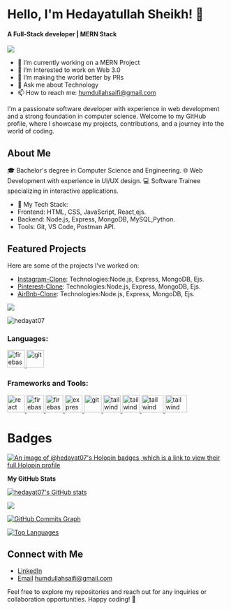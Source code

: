# Hello, I'm Hedayatullah Sheikh! 👋
<h4>A Full-Stack developer | MERN Stack</h4>
 <img src="https://readme-typing-svg.herokuapp.com?lines=MERN+Stack+Developer;&center=true&width=400&height=50"></a>

 - 🔭 I’m currently working on a MERN Project
- 🌱 I’m Interested to work on Web 3.0
- 👯 I’m making the world better by PRs 
- 💬 Ask me about Technology 
- 📫 How to reach me: humdullahsaifi@gmail.com



 I'm a passionate software developer with experience in web development and a strong foundation in computer science. Welcome to my GitHub profile, where I showcase my projects, contributions, and a journey into the world of coding.

## About Me
🎓 Bachelor's degree in Computer Science and Engineering.
🌐 Web Development  with experience in UI/UX design.
💻 Software Trainee specializing in interactive applications.
- 🌟 My Tech Stack:
- Frontend: HTML, CSS, JavaScript, React,ejs.
- Backend: Node.js, Express, MongoDB, MySQL,Python.
- Tools: Git, VS Code, Postman API.
## Featured Projects
Here are some of the projects I've worked on:


- [Instagram-Clone](/): Technologies:Node.js, Express, MongoDB, Ejs.
- [Pinterest-Clone](https://pinterest-clone-uyqo.onrender.com/): Technologies:Node.js, Express, MongoDB, Ejs.
- [AirBnb-Clone](/): Technologies:Node.js, Express, MongoDB, Ejs.




<a href="https://www.github.com/hedayat07" target="_blank" rel="noreferrer"><img
src="https://img.shields.io/github/followers/hedayat07?logo=github&style=for-the-badge&color=0891b2&labelColor=1c1917" /></a>
<p align="left"> <img src="https://komarev.com/ghpvc/?username=hedayat07&label=Profile%20views&color=0e75b6&style=flat" alt="hedayat07" /> </p>


<h3 align="left">Languages:</h3>
<p align="left"> <a href="https://reactjs.org/" target="_blank" rel="noreferrer">  <img src="https://upload.wikimedia.org/wikipedia/commons/thumb/9/99/Unofficial_JavaScript_logo_2.svg/2048px-Unofficial_JavaScript_logo_2.svg.png" alt="firebase" width="40" height="40"/> </a>  <a href="https://git-scm.com/" target="_blank" rel="noreferrer"> <img src="https://cdn-icons-png.flaticon.com/512/226/226777.png" alt="git" width="40" height="40"/> </a>  </p>

<h3 align="left">Frameworks and Tools:</h3>
<p align="left"> <a href="https://reactjs.org/" target="_blank" rel="noreferrer"> <img src="https://upload.wikimedia.org/wikipedia/commons/thumb/a/a7/React-icon.svg/2300px-React-icon.svg.png" alt="react" width="40" height="40"/> </a> <a href="https://firebase.google.com/" target="_blank" rel="noreferrer"> <img src="https://www.tutorialsteacher.com/Content/images/home/mongodb.svg" alt="firebase" width="40" height="40"/> </a> <a href="https://firebase.google.com/" target="_blank" rel="noreferrer"> <img src="https://www.vectorlogo.zone/logos/firebase/firebase-icon.svg" alt="firebase" width="40" height="40"/> </a> <a href="https://flutter.dev" target="_blank" rel="noreferrer"> <img src="https://wsofter.ru/wp-content/uploads/2017/12/node-express.png" alt="express" width="40" height="40"/> </a> <a href="https://git-scm.com/" target="_blank" rel="noreferrer"> <img src="https://img.icons8.com/nolan/512/github.png" alt="git" width="40" height="40"/> </a> <a href="https://tailwindcss.com/" target="_blank" rel="noreferrer"> <img src="https://www.vectorlogo.zone/logos/tailwindcss/tailwindcss-icon.svg" alt="tailwind" width="40" height="40"/> </a> <a href="https://tailwindcss.com/" target="_blank" rel="noreferrer"> <img src="https://seeklogo.com/images/N/nodejs-logo-FBE122E377-seeklogo.com.png" alt="tailwind" width="40" height="40"/> </a> </a> <a href="https://tailwindcss.com/" target="_blank" rel="noreferrer"> <img src="https://seeklogo.com/images/G/google-cloud-logo-ADE788217F-seeklogo.com.png" alt="tailwind" width="50" height="40"/> </a>  <a href="https://tailwindcss.com/" target="_blank" rel="noreferrer"> <img src="https://www.docker.com/wp-content/uploads/2022/03/Moby-logo.png" alt="tailwind" width="50" height="40"/> </a> </p>




# Badges 

[![An image of @hedayat07's Holopin badges, which is a link to view their full Holopin profile](https://holopin.me/hedayat07)](https://holopin.io/@hedayat07)

<b>My GitHub Stats</b>

<a href="http://www.github.com/hedayat07"><img src="https://github-readme-stats.vercel.app/api?username=hedayat07&show_icons=true&hide=&count_private=true&title_color=22c55e&text_color=ffffff&icon_color=0891b2&bg_color=1c1917&hide_border=true&show_icons=true" alt="hedayat07's GitHub stats" /></a>

<a href="http://www.github.com/hedayat07"><img src="https://github-readme-streak-stats.herokuapp.com/?user=hedayat07&stroke=ffffff&background=1c1917&ring=22c55e&fire=22c55e&currStreakNum=ffffff&currStreakLabel=22c55e&sideNums=ffffff&sideLabels=ffffff&dates=ffffff&hide_border=true" /></a>

<a href="http://www.github.com/hedayat07"><img src="https://github-readme-activity-graph.cyclic.app/graph?username=hedayat07&bg_color=1c1917&color=ffffff&line=0891b2&point=ffffff&area_color=1c1917&area=true&hide_border=true&custom_title=GitHub%20Commits%20Graph" alt="GitHub Commits Graph" /></a>

<a href="https://github.com/hedayat07" align="left"><img src="https://github-readme-stats.vercel.app/api/top-langs/?username=hedayat07&langs_count=10&title_color=22c55e&text_color=ffffff&icon_color=0891b2&bg_color=1c1917&hide_border=true&locale=en&custom_title=Top%20%Languages" alt="Top Languages" /></a>




## Connect with Me
- [LinkedIn](https://in.linkedin.com/in/hedayatullah-sheikh-001488202)
- [Email](humdullahsaifi@gmail.com) humdullahsaifi@gmail.com

Feel free to explore my repositories and reach out for any inquiries or collaboration opportunities. Happy coding! 🚀

